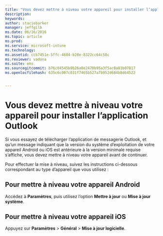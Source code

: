 ```yaml
---
title: "Vous devez mettre à niveau votre appareil pour installer l’application Outlook | Microsoft Intune"
description: 
keywords: 
author: staciebarker
manager: jeffgilb
ms.date: 06/16/2016
ms.topic: article
ms.prod: 
ms.service: microsoft-intune
ms.technology: 
ms.assetid: ccb7451e-5ffc-4604-b28e-8322cc64c58c
ms.reviewer: vadona
ms.suite: ems
ms.sourcegitcommit: b76c04545b9b26a0e2470b95a3f5ac0a81b07817
ms.openlocfilehash: 635c6c007c031f7465b527a7b952d684b8d64522


---
```


# Vous devez mettre à niveau votre appareil pour installer l’application Outlook

Si vous essayez de télécharger l’application de messagerie Outlook, et qu’un message indiquant que la version du système d’exploitation de votre appareil Android ou iOS est antérieure à la version minimale requise s’affiche, vous devez mettre à niveau votre appareil avant de continuer. 

Pour effectuer la mise à niveau, suivez les instructions ci-dessous correspondant au type d’appareil que vous utilisez :

## Pour mettre à niveau votre appareil Android
Accédez à **Paramètres**, puis utilisez l’option **Mettre à jour** ou **Mise à jour système**.

## Pour mettre à niveau votre appareil iOS
Appuyez sur **Paramètres** &gt; **Général** &gt; **Mise à jour logicielle**.




<!--HONumber=Jun16_HO3-->


